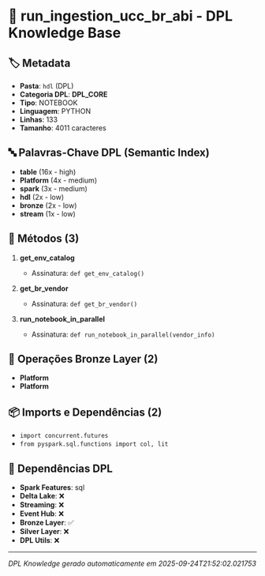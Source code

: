 # 🌊 run_ingestion_ucc_br_abi - DPL Knowledge Base

## 🏷️ Metadata
- **Pasta**: `hdl` (DPL)
- **Categoria DPL**: **DPL_CORE**
- **Tipo**: NOTEBOOK
- **Linguagem**: PYTHON
- **Linhas**: 133
- **Tamanho**: 4011 caracteres

## 🔤 Palavras-Chave DPL (Semantic Index)
- **table** (16x - high)
- **Platform** (4x - medium)
- **spark** (3x - medium)
- **hdl** (2x - low)
- **bronze** (2x - low)
- **stream** (1x - low)

## 🔧 Métodos (3)

 1. **get_env_catalog**
    - Assinatura: `def get_env_catalog()`

 2. **get_br_vendor**
    - Assinatura: `def get_br_vendor()`

 3. **run_notebook_in_parallel**
    - Assinatura: `def run_notebook_in_parallel(vendor_info)`


## 🥉 Operações Bronze Layer (2)

- **Platform**
- **Platform**

## 📦 Imports e Dependências (2)

- `import concurrent.futures`
- `from pyspark.sql.functions import col, lit`

## 🔗 Dependências DPL

- **Spark Features**: sql
- **Delta Lake**: ❌
- **Streaming**: ❌
- **Event Hub**: ❌
- **Bronze Layer**: ✅
- **Silver Layer**: ❌
- **DPL Utils**: ❌

---
*DPL Knowledge gerado automaticamente em 2025-09-24T21:52:02.021753*
